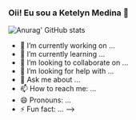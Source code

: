 ### Oii! Eu sou a Ketelyn Medina 🤗

![Anurag' GitHub stats](https://github-readme.vercel.app/api?username=ketelynmm&theme=omni&show_icons=true)

- 🔭 I’m currently working on ...
- 🌱 I’m currently learning ...
- 👯 I’m looking to collaborate on ...
- 🤔 I’m looking for help with ...
- 💬 Ask me about ...
- 📫 How to reach me: ...
- 😄 Pronouns: ...
- ⚡ Fun fact: ...
-->
